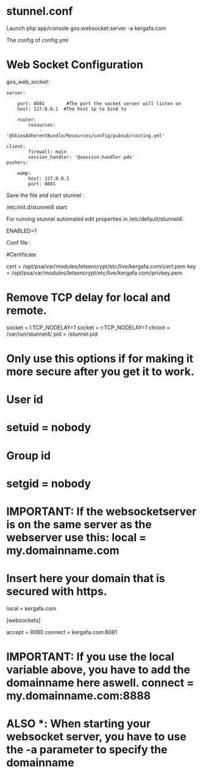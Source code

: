 # stunnel.conf

Launch php app/console gos:websocket:server -a kergafa.com

The config of config.yml

# Web Socket Configuration

gos_web_socket:

    server:
    
        port: 8081        #The port the socket server will listen on
        host: 127.0.0.1  #The host ip to bind to
        
        router:
            resources:
                - '@SkiesAdherentBundle/Resources/config/pubsub/routing.yml'
                
    client:
            firewall: main
            session_handler: '@session.handler.pdo'
    pushers:
    
        wamp:
            host: 127.0.0.1
            port: 8081


Save the file and start stunnel :

/etc/init.d/stunnel4 start

For running stunnel automated edit properties in /etc/default/stunnel4:

ENABLED=1

Conf file :

#Certificate

 cert = /opt/psa/var/modules/letsencrypt/etc/live/kergafa.com/cert.pem
 key = /opt/psa/var/modules/letsencrypt/etc/live/kergafa.com/privkey.pem

# Remove TCP delay for local and remote.

socket = l:TCP_NODELAY=1
socket = r:TCP_NODELAY=1
chroot = /var/run/stunnel4/
pid = /stunnel.pid

# Only use this options if for making it more secure after you get it to work.
# User id
# setuid = nobody
# Group id
# setgid = nobody

# IMPORTANT: If the websocketserver is on the same server as the webserver use this: local = my.domainname.com
# Insert here your domain that is secured with https.
local = kergafa.com

[websockets]

accept = 8080
connect = kergafa.com:8081

# IMPORTANT: If you use the local variable above, you have to add the domainname here aswell. connect = my.domainname.com:8888
# ALSO *: When starting your websocket server, you have to use the -a parameter to specify the domainname



